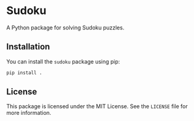 # Sudoku

A Python package for solving Sudoku puzzles.

## Installation

You can install the `sudoku` package using pip:

```bash
pip install .
```

## License

This package is licensed under the MIT License. See the `LICENSE` file for more information.
